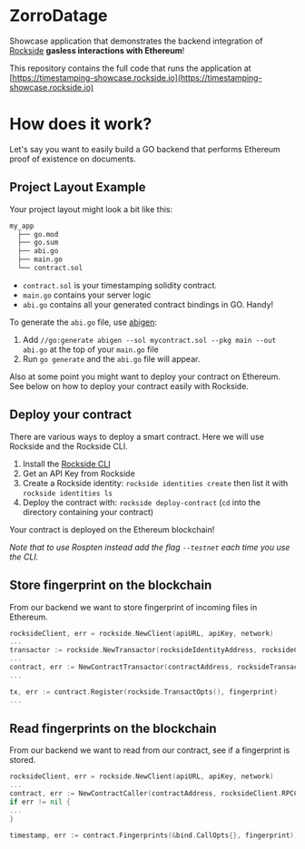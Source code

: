# ZorroDatage

Showcase application that demonstrates the backend integration of [Rockside](https://rockside.io) **gasless interactions with Ethereum**!

This repository contains the full code that runs the application at [https://timestamping-showcase.rockside.io](https://timestamping-showcase.rockside.io)

# How does it work?

Let's say you want to easily build a GO backend that performs Ethereum proof of existence on documents. 

## Project Layout Example

Your project layout might look a bit like this:

```sh
my_app
  ├── go.mod
  ├── go.sum
  ├── abi.go
  ├── main.go
  └── contract.sol
```

* `contract.sol` is your timestamping solidity contract.
* `main.go` contains your server logic
* `abi.go` contains all your generated contract bindings in GO. Handy!

To generate the `abi.go` file, use [abigen](https://github.com/ethereum/go-ethereum/tree/master/cmd):

1. Add `//go:generate abigen --sol mycontract.sol --pkg main --out abi.go` at the top of your `main.go` file 
2. Run `go generate` and the `abi.go` file will appear.

Also at some point you might want to deploy your contract on Ethereum. See below on how to deploy your contract easily with Rockside.

## Deploy your contract

There are various ways to deploy a smart contract. Here we will use Rockside and the Rockside CLI.

1. Install the [Rockside CLI](https://github.com/rocksideio/rockside-sdk-go/#command-line-interface-usage)
2. Get an API Key from Rockside
3. Create a Rockside identity: `rockside identities create` then list it with `rockside identities ls`
4. Deploy the contract with: `rockside deploy-contract`  (`cd` into the directory containing your contract)

Your contract is deployed on the Ethereum blockchain! 

*Note that to use Rospten instead add the flag `--testnet` each time you use the CLI.*

## Store fingerprint on the blockchain

From our backend we want to store fingerprint of incoming files in Ethereum.

```go
rocksideClient, err = rockside.NewClient(apiURL, apiKey, network)
...
transactor := rockside.NewTransactor(rocksideIdentityAddress, rocksideClient)
...
contract, err := NewContractTransactor(contractAddress, rocksideTransactor)
...

tx, err := contract.Register(rockside.TransactOpts(), fingerprint)
...
``` 

## Read fingerprints on the blockchain

From our backend we want to read from our contract, see if a fingerprint is stored.

```go
rocksideClient, err = rockside.NewClient(apiURL, apiKey, network)
...
contract, err := NewContractCaller(contractAddress, rocksideClient.RPCClient)
if err != nil {
...
}

timestamp, err := contract.Fingerprints(&bind.CallOpts{}, fingerprint))
```